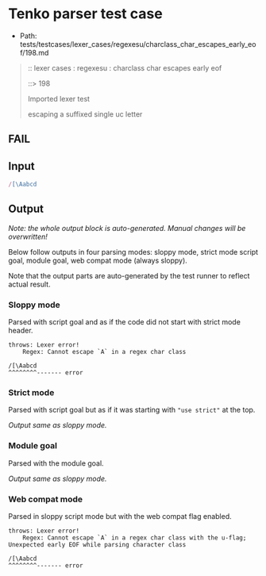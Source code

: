 # Tenko parser test case

- Path: tests/testcases/lexer_cases/regexesu/charclass_char_escapes_early_eof/198.md

> :: lexer cases : regexesu : charclass char escapes early eof
>
> ::> 198
>
> Imported lexer test
>
> escaping a suffixed single uc letter

## FAIL

## Input

`````js
/[\Aabcd
`````

## Output

_Note: the whole output block is auto-generated. Manual changes will be overwritten!_

Below follow outputs in four parsing modes: sloppy mode, strict mode script goal, module goal, web compat mode (always sloppy).

Note that the output parts are auto-generated by the test runner to reflect actual result.

### Sloppy mode

Parsed with script goal and as if the code did not start with strict mode header.

`````
throws: Lexer error!
    Regex: Cannot escape `A` in a regex char class

/[\Aabcd
^^^^^^^^------- error
`````

### Strict mode

Parsed with script goal but as if it was starting with `"use strict"` at the top.

_Output same as sloppy mode._

### Module goal

Parsed with the module goal.

_Output same as sloppy mode._

### Web compat mode

Parsed in sloppy script mode but with the web compat flag enabled.

`````
throws: Lexer error!
    Regex: Cannot escape `A` in a regex char class with the u-flag; Unexpected early EOF while parsing character class

/[\Aabcd
^^^^^^^^------- error
`````

